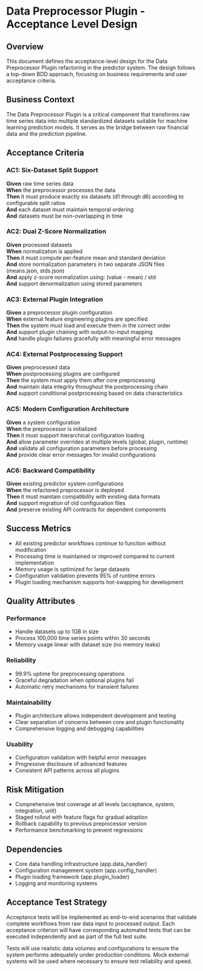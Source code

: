 # Data Preprocessor Plugin - Acceptance Level Design

## Overview
This document defines the acceptance-level design for the Data Preprocessor Plugin refactoring in the predictor system. The design follows a top-down BDD approach, focusing on business requirements and user acceptance criteria.

## Business Context
The Data Preprocessor Plugin is a critical component that transforms raw time series data into multiple standardized datasets suitable for machine learning prediction models. It serves as the bridge between raw financial data and the prediction pipeline.

## Acceptance Criteria

### AC1: Six-Dataset Split Support
**Given** raw time series data  
**When** the preprocessor processes the data  
**Then** it must produce exactly six datasets (d1 through d6) according to configurable split ratios  
**And** each dataset must maintain temporal ordering  
**And** datasets must be non-overlapping in time  

### AC2: Dual Z-Score Normalization
**Given** processed datasets  
**When** normalization is applied  
**Then** it must compute per-feature mean and standard deviation  
**And** store normalization parameters in two separate JSON files (means.json, stds.json)  
**And** apply z-score normalization using: (value - mean) / std  
**And** support denormalization using stored parameters  

### AC3: External Plugin Integration
**Given** a preprocessor plugin configuration  
**When** external feature engineering plugins are specified  
**Then** the system must load and execute them in the correct order  
**And** support plugin chaining with output-to-input mapping  
**And** handle plugin failures gracefully with meaningful error messages  

### AC4: External Postprocessing Support
**Given** preprocessed data  
**When** postprocessing plugins are configured  
**Then** the system must apply them after core preprocessing  
**And** maintain data integrity throughout the postprocessing chain  
**And** support conditional postprocessing based on data characteristics  

### AC5: Modern Configuration Architecture
**Given** a system configuration  
**When** the preprocessor is initialized  
**Then** it must support hierarchical configuration loading  
**And** allow parameter overrides at multiple levels (global, plugin, runtime)  
**And** validate all configuration parameters before processing  
**And** provide clear error messages for invalid configurations  

### AC6: Backward Compatibility
**Given** existing predictor system configurations  
**When** the refactored preprocessor is deployed  
**Then** it must maintain compatibility with existing data formats  
**And** support migration of old configuration files  
**And** preserve existing API contracts for dependent components  

## Success Metrics
- All existing predictor workflows continue to function without modification
- Processing time is maintained or improved compared to current implementation
- Memory usage is optimized for large datasets
- Configuration validation prevents 95% of runtime errors
- Plugin loading mechanism supports hot-swapping for development

## Quality Attributes

### Performance
- Handle datasets up to 1GB in size
- Process 100,000 time series points within 30 seconds
- Memory usage linear with dataset size (no memory leaks)

### Reliability
- 99.9% uptime for preprocessing operations
- Graceful degradation when optional plugins fail
- Automatic retry mechanisms for transient failures

### Maintainability
- Plugin architecture allows independent development and testing
- Clear separation of concerns between core and plugin functionality
- Comprehensive logging and debugging capabilities

### Usability
- Configuration validation with helpful error messages
- Progressive disclosure of advanced features
- Consistent API patterns across all plugins

## Risk Mitigation
- Comprehensive test coverage at all levels (acceptance, system, integration, unit)
- Staged rollout with feature flags for gradual adoption
- Rollback capability to previous preprocessor version
- Performance benchmarking to prevent regressions

## Dependencies
- Core data handling infrastructure (app.data_handler)
- Configuration management system (app.config_handler)
- Plugin loading framework (app.plugin_loader)
- Logging and monitoring systems

## Acceptance Test Strategy
Acceptance tests will be implemented as end-to-end scenarios that validate complete workflows from raw data input to processed output. Each acceptance criterion will have corresponding automated tests that can be executed independently and as part of the full test suite.

Tests will use realistic data volumes and configurations to ensure the system performs adequately under production conditions. Mock external systems will be used where necessary to ensure test reliability and speed.
